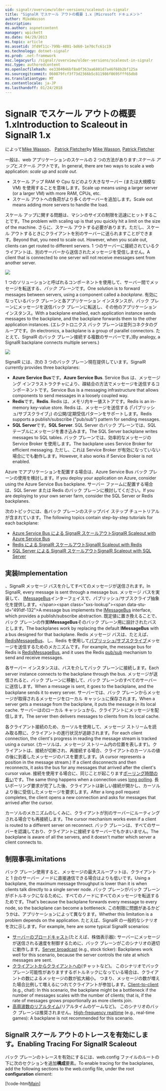 ```yaml
---
uid: signalr/overview/older-versions/scaleout-in-signalr
title: "SignalR でスケール アウトの概要 1.x |Microsoft ドキュメント"
author: MikeWasson
description: 
ms.author: aspnetcontent
manager: wpickett
ms.date: 04/29/2013
ms.topic: article
ms.assetid: 3fd9f11c-799b-4001-bd60-1e70cfc61c19
ms.technology: dotnet-signalr
ms.prod: .net-framework
msc.legacyurl: /signalr/overview/older-versions/scaleout-in-signalr
msc.type: authoredcontent
ms.openlocfilehash: ee3384046bf8a0f363aa6801d7a46f68b2bf125a
ms.sourcegitcommit: 060879fcf3f73d2366b5c811986f8695fff65db8
ms.translationtype: MT
ms.contentlocale: ja-JP
ms.lasthandoff: 01/24/2018
---
```

<a name="introduction-to-scaleout-in-signalr-1x"></a><span data-ttu-id="491df-102">SignalR でスケール アウトの概要 1.x</span><span class="sxs-lookup"><span data-stu-id="491df-102">Introduction to Scaleout in SignalR 1.x</span></span>
====================
<span data-ttu-id="491df-103">によって[Mike Wasson](https://github.com/MikeWasson)、 [Patrick Fletcher](https://github.com/pfletcher)</span><span class="sxs-lookup"><span data-stu-id="491df-103">by [Mike Wasson](https://github.com/MikeWasson), [Patrick Fletcher](https://github.com/pfletcher)</span></span>

<span data-ttu-id="491df-104">一般は、web アプリケーションのスケールの 2 つの方法があります:*スケール アップ*と*スケール アウト*です。</span><span class="sxs-lookup"><span data-stu-id="491df-104">In general, there are two ways to scale a web application: *scale up* and *scale out*.</span></span>

- <span data-ttu-id="491df-105">スケール アップ RAM や Cpu などのより大きなサーバー (または大規模な VM) を使用することを意味します。</span><span class="sxs-lookup"><span data-stu-id="491df-105">Scale up means using a larger server (or a larger VM) with more RAM, CPUs, etc.</span></span>
- <span data-ttu-id="491df-106">スケール アウトへの負荷がより多くのサーバーを追加します。</span><span class="sxs-lookup"><span data-stu-id="491df-106">Scale out means adding more servers to handle the load.</span></span>

<span data-ttu-id="491df-107">スケール アップに関する問題は、マシンのサイズの制限を迅速にヒットすることです。</span><span class="sxs-lookup"><span data-stu-id="491df-107">The problem with scaling up is that you quickly hit a limit on the size of the machine.</span></span> <span data-ttu-id="491df-108">さらに、スケール アウトする必要があります。ただし、スケール アウトするときにクライアントを別のサーバーに送られますことができます。</span><span class="sxs-lookup"><span data-stu-id="491df-108">Beyond that, you need to scale out. However, when you scale out, clients can get routed to different servers.</span></span> <span data-ttu-id="491df-109">1 つのサーバーに接続されているクライアントは、別のサーバーから送信されたメッセージを受信しません。</span><span class="sxs-lookup"><span data-stu-id="491df-109">A client that is connected to one server will not receive messages sent from another server.</span></span>

![](scaleout-in-signalr/_static/image1.png)

<span data-ttu-id="491df-110">1 つのソリューションと呼ばれるコンポーネントを使用して、サーバー間でメッセージを転送する、*バック プレーン*です。</span><span class="sxs-lookup"><span data-stu-id="491df-110">One solution is to forward messages between servers, using a component called a *backplane*.</span></span> <span data-ttu-id="491df-111">有効になっているバック プレーンと各アプリケーション インスタンスが、バック プレーンにメッセージを送信バック プレーンに転送し、その他のアプリケーション インスタンス。</span><span class="sxs-lookup"><span data-stu-id="491df-111">With a backplane enabled, each application instance sends messages to the backplane, and the backplane forwards them to the other application instances.</span></span> <span data-ttu-id="491df-112">(エレクトロニクス バック プレーンは並列コネクタのグループです。</span><span class="sxs-lookup"><span data-stu-id="491df-112">(In electronics, a backplane is a group of parallel connectors.</span></span> <span data-ttu-id="491df-113">たとえて、SignalR のバック プレーン接続する複数のサーバーです。)</span><span class="sxs-lookup"><span data-stu-id="491df-113">By analogy, a SignalR backplane connects multiple servers.)</span></span>

![](scaleout-in-signalr/_static/image2.png)

<span data-ttu-id="491df-114">SignalR には、次の 3 つのバック プレーン現在提供しています。</span><span class="sxs-lookup"><span data-stu-id="491df-114">SignalR currently provides three backplanes:</span></span>

- <span data-ttu-id="491df-115">**Azure Service Bus**です。</span><span class="sxs-lookup"><span data-stu-id="491df-115">**Azure Service Bus**.</span></span> <span data-ttu-id="491df-116">Service Bus は、メッセージング インフラストラクチャにより、疎結合の方法でメッセージを送信するコンポーネントです。</span><span class="sxs-lookup"><span data-stu-id="491df-116">Service Bus is a messaging infrastructure that allows components to send messages in a loosely coupled way.</span></span>
- <span data-ttu-id="491df-117">**Redis**です。</span><span class="sxs-lookup"><span data-stu-id="491df-117">**Redis**.</span></span> <span data-ttu-id="491df-118">Redis は、メモリ内キー値ストアです。</span><span class="sxs-lookup"><span data-stu-id="491df-118">Redis is an in-memory key-value store.</span></span> <span data-ttu-id="491df-119">Redis は、メッセージを送信する (「パブリッシュ/サブスクライブ」) の公開/定期受信パターンをサポートします。</span><span class="sxs-lookup"><span data-stu-id="491df-119">Redis supports a publish/subscribe ("pub/sub") pattern for sending messages.</span></span>
- <span data-ttu-id="491df-120">**SQL Server**です。</span><span class="sxs-lookup"><span data-stu-id="491df-120">**SQL Server**.</span></span> <span data-ttu-id="491df-121">SQL Server のバック プレーンでは、SQL テーブルにメッセージを書き込みます。</span><span class="sxs-lookup"><span data-stu-id="491df-121">The SQL Server backplane writes messages to SQL tables.</span></span> <span data-ttu-id="491df-122">バック プレーンでは、効率的なメッセージの Service Broker を使用します。</span><span class="sxs-lookup"><span data-stu-id="491df-122">The backplane uses Service Broker for efficient messaging.</span></span> <span data-ttu-id="491df-123">ただし、これは Service Broker が有効になっていない場合にでも動作します。</span><span class="sxs-lookup"><span data-stu-id="491df-123">However, it also works if Service Broker is not enabled.</span></span>

<span data-ttu-id="491df-124">Azure でアプリケーションを配置する場合は、Azure Service Bus バック プレーンの使用を検討します。</span><span class="sxs-lookup"><span data-stu-id="491df-124">If you deploy your application on Azure, consider using the Azure Service Bus backplane.</span></span> <span data-ttu-id="491df-125">サーバー ファームに配置する場合は、SQL Server または Redis のバック プレーンに検討してください。</span><span class="sxs-lookup"><span data-stu-id="491df-125">If you are deploying to your own server farm, consider the SQL Server or Redis backplanes.</span></span>

<span data-ttu-id="491df-126">次のトピックには、各バック プレーンのステップバイ ステップ チュートリアルが含まれています。</span><span class="sxs-lookup"><span data-stu-id="491df-126">The following topics contain step-by-step tutorials for each backplane:</span></span>

- [<span data-ttu-id="491df-127">Azure Service Bus による SignalR スケールアウト</span><span class="sxs-lookup"><span data-stu-id="491df-127">SignalR Scaleout with Azure Service Bus</span></span>](scaleout-with-windows-azure-service-bus.md)
- [<span data-ttu-id="491df-128">Redis による SignalR スケールアウト</span><span class="sxs-lookup"><span data-stu-id="491df-128">SignalR Scaleout with Redis</span></span>](scaleout-with-redis.md)
- [<span data-ttu-id="491df-129">SQL Server による SignalR スケールアウト</span><span class="sxs-lookup"><span data-stu-id="491df-129">SignalR Scaleout with SQL Server</span></span>](scaleout-with-sql-server.md)

## <a name="implementation"></a><span data-ttu-id="491df-130">実装</span><span class="sxs-lookup"><span data-stu-id="491df-130">Implementation</span></span>

<span data-ttu-id="491df-131">、SignalR メッセージ バスを介してすべてのメッセージが送信されます。</span><span class="sxs-lookup"><span data-stu-id="491df-131">In SignalR, every message is sent through a message bus.</span></span> <span data-ttu-id="491df-132">メッセージ バスを実装して、 [IMessageBus](https://msdn.microsoft.com/library/microsoft.aspnet.signalr.messaging.imessagebus(v=vs.100).aspx)インターフェイスで、パブリッシュ/サブスクライブ抽象化を提供します。</span><span class="sxs-lookup"><span data-stu-id="491df-132">A message bus implements the [IMessageBus](https://msdn.microsoft.com/library/microsoft.aspnet.signalr.messaging.imessagebus(v=vs.100).aspx) interface, which provides a publish/subscribe abstraction.</span></span> <span data-ttu-id="491df-133">既定値に置き換えることで、バック プレーンの作業**IMessageBus**そのバック プレーン用に設計されたバスとします。</span><span class="sxs-lookup"><span data-stu-id="491df-133">The backplanes work by replacing the default **IMessageBus** with a bus designed for that backplane.</span></span> <span data-ttu-id="491df-134">Redis メッセージ バスは、たとえば、 [RedisMessageBus](https://msdn.microsoft.com/library/microsoft.aspnet.signalr.redis.redismessagebus(v=vs.100).aspx)、し、Redis を使用して[パブリッシュ/サブスクライブ](http://redis.io/topics/pubsub)メッセージを送信するためのメカニズムです。</span><span class="sxs-lookup"><span data-stu-id="491df-134">For example, the message bus for Redis is [RedisMessageBus](https://msdn.microsoft.com/library/microsoft.aspnet.signalr.redis.redismessagebus(v=vs.100).aspx), and it uses the Redis [pub/sub](http://redis.io/topics/pubsub) mechanism to send and receive messages.</span></span>

<span data-ttu-id="491df-135">各サーバー インスタンスは、バスを介してバック プレーンに接続します。</span><span class="sxs-lookup"><span data-stu-id="491df-135">Each server instance connects to the backplane through the bus.</span></span> <span data-ttu-id="491df-136">メッセージが送信されると、バック プレーンに移動して、バック プレーンのすべてのサーバーに送信します。</span><span class="sxs-lookup"><span data-stu-id="491df-136">When a message is sent, it goes to the backplane, and the backplane sends it to every server.</span></span> <span data-ttu-id="491df-137">サーバーでは、バック プレーンからメッセージが取得されるメッセージをローカル キャッシュに保存されます。</span><span class="sxs-lookup"><span data-stu-id="491df-137">When a server gets a message from the backplane, it puts the message in its local cache.</span></span> <span data-ttu-id="491df-138">サーバーはのローカル キャッシュから、クライアントにメッセージを配信します。</span><span class="sxs-lookup"><span data-stu-id="491df-138">The server then delivers messages to clients from its local cache.</span></span>

<span data-ttu-id="491df-139">各クライアント接続のため、カーソルを使用して、メッセージ ストリームを読み取る際に、クライアントの進行状況が追跡されます。</span><span class="sxs-lookup"><span data-stu-id="491df-139">For each client connection, the client's progress in reading the message stream is tracked using a cursor.</span></span> <span data-ttu-id="491df-140">(カーソルは、メッセージ ストリーム内の位置を表します)。クライアントは、接続が切断され、再接続する場合、クライアントのカーソルの値の後に到着したメッセージのバスを要求します。</span><span class="sxs-lookup"><span data-stu-id="491df-140">(A cursor represents a position in the message stream.) If a client disconnects and then reconnects, it asks the bus for any messages that arrived after the client's cursor value.</span></span> <span data-ttu-id="491df-141">接続を使用する場合に、同じことが起こります[ポーリング時間の長い](../getting-started/introduction-to-signalr.md#transports)です。</span><span class="sxs-lookup"><span data-stu-id="491df-141">The same thing happens when a connection uses [long polling](../getting-started/introduction-to-signalr.md#transports).</span></span> <span data-ttu-id="491df-142">長いポーリング要求が完了した後、クライアントは新しい接続が開かし、カーソルより後に受信したメッセージを要求します。</span><span class="sxs-lookup"><span data-stu-id="491df-142">After a long poll request completes, the client opens a new connection and asks for messages that arrived after the cursor.</span></span>

<span data-ttu-id="491df-143">カーソルのメカニズムのしくみに、クライアントが別のサーバーにルーティングされる場合でも再接続します。</span><span class="sxs-lookup"><span data-stu-id="491df-143">The cursor mechanism works even if a client is routed to a different server on reconnect.</span></span> <span data-ttu-id="491df-144">バック プレーンは、すべてのサーバーを認識しており、クライアントに接続するサーバーでもかまいません。</span><span class="sxs-lookup"><span data-stu-id="491df-144">The backplane is aware of all the servers, and it doesn't matter which server a client connects to.</span></span>

## <a name="limitations"></a><span data-ttu-id="491df-145">制限事項</span><span class="sxs-lookup"><span data-stu-id="491df-145">Limitations</span></span>

<span data-ttu-id="491df-146">バック プレーン使用すると、メッセージの最大スループットは、クライアントと 1 台のサーバー ノードに直接通信できる場合はよりも低いです。</span><span class="sxs-lookup"><span data-stu-id="491df-146">Using a backplane, the maximum message throughput is lower than it is when clients talk directly to a single server node.</span></span> <span data-ttu-id="491df-147">バック プレーンがバック プレーンがボトルネックになるために、すべてのノードにすべてのメッセージを転送するためです。</span><span class="sxs-lookup"><span data-stu-id="491df-147">That's because the backplane forwards every message to every node, so the backplane can become a bottleneck.</span></span> <span data-ttu-id="491df-148">この制限に問題があるかどうかは、アプリケーションによって異なります。</span><span class="sxs-lookup"><span data-stu-id="491df-148">Whether this limitation is a problem depends on the application.</span></span> <span data-ttu-id="491df-149">たとえば、SignalR の一般的なシナリオを次に示します。</span><span class="sxs-lookup"><span data-stu-id="491df-149">For example, here are some typical SignalR scenarios:</span></span>

- <span data-ttu-id="491df-150">[サーバーのブロードキャスト](tutorial-server-broadcast-with-aspnet-signalr.md)(たとえば、株価表示器): サーバーにメッセージが送信される速度を制御するために、バック プレーンがこのシナリオの適切に動作します。</span><span class="sxs-lookup"><span data-stu-id="491df-150">[Server broadcast](tutorial-server-broadcast-with-aspnet-signalr.md) (e.g., stock ticker): Backplanes work well for this scenario, because the server controls the rate at which messages are sent.</span></span>
- <span data-ttu-id="491df-151">[クライアントからクライアントへの](tutorial-getting-started-with-signalr.md)(チャットなど)。 このシナリオでバック プレーン可能性がありますするボトルネックになっている場合は、クライアントの数によるメッセージの数が拡大縮小。 つまり、メッセージの数が増えた場合比例して増えるにつれてクライアントが参加します。</span><span class="sxs-lookup"><span data-stu-id="491df-151">[Client-to-client](tutorial-getting-started-with-signalr.md) (e.g., chat): In this scenario, the backplane might be a bottleneck if the number of messages scales with the number of clients; that is, if the rate of messages grows proportionally as more clients join.</span></span>
- <span data-ttu-id="491df-152">[高周波数のリアルタイム](tutorial-high-frequency-realtime-with-signalr.md)(リアルタイムのゲームなど)。 このシナリオのバック プレーンは推奨されません。</span><span class="sxs-lookup"><span data-stu-id="491df-152">[High-frequency realtime](tutorial-high-frequency-realtime-with-signalr.md) (e.g., real-time games): A backplane is not recommended for this scenario.</span></span>

## <a name="enabling-tracing-for-signalr-scaleout"></a><span data-ttu-id="491df-153">SignalR スケール アウトのトレースを有効にします。</span><span class="sxs-lookup"><span data-stu-id="491df-153">Enabling Tracing For SignalR Scaleout</span></span>

<span data-ttu-id="491df-154">バック プレーンのトレースを有効にするには、web.config ファイルのルートの下に次のセクションを追加**構成**要素。</span><span class="sxs-lookup"><span data-stu-id="491df-154">To enable tracing for the backplanes, add the following sections to the web.config file, under the root **configuration** element:</span></span>

[!code-html[Main](scaleout-in-signalr/samples/sample1.html)]

